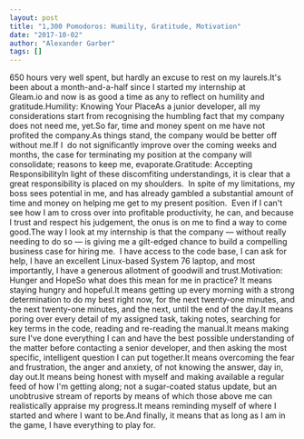 ```yaml
---
layout: post
title: "1,300 Pomodoros: Humility, Gratitude, Motivation"
date: "2017-10-02"
author: "Alexander Garber"
tags: []
---
```


650 hours very well spent, but hardly an excuse to rest on my laurels.It's been about a month-and-a-half since I started my internship at Gleam.io and now is as good a time as any to reflect on humility and gratitude.Humility: Knowing Your PlaceAs a junior developer, all my considerations start from recognising the humbling fact that my company does not need me, yet.So far, time and money spent on me have not profited the company.As things stand, the company would be better off without me.If I  do not significantly improve over the coming weeks and months, the case for terminating my position at the company will consolidate; reasons to keep me, evaporate.Gratitude: Accepting ResponsibilityIn light of these discomfiting understandings, it is clear that a great responsibility is placed on my shoulders.  In spite of my limitations, my boss sees potential in me, and has already gambled a substantial amount of time and money on helping me get to my present position.  Even if I can't see how I am to cross over into profitable productivity, he can, and because I trust and respect his judgement, the onus is on me to find a way to come good.The way I look at my internship is that the company — without really needing to do so — is giving me a gilt-edged chance to build a compelling business case for hiring me.  I have access to the code base, I can ask for help, I have an excellent Linux-based System 76 laptop, and most importantly, I have a generous allotment of goodwill and trust.Motivation: Hunger and HopeSo what does this mean for me in practice? It means staying hungry and hopeful.It means getting up every morning with a strong determination to do my best right now, for the next twenty-one minutes, and the next twenty-one minutes, and the next, until the end of the day.It means poring over every detail of my assigned task, taking notes, searching for key terms in the code, reading and re-reading the manual.It means making sure I've done everything I can and have the best possible understanding of the matter before contacting a senior developer, and then asking the most specific, intelligent question I can put together.It means overcoming the fear and frustration, the anger and anxiety, of not knowing the answer, day in, day out.It means being honest with myself and making available a regular feed of how I'm getting along; not a sugar-coated status update, but an unobtrusive stream of reports by means of which those above me can realistically appraise my progress.It means reminding myself of where I started and where I want to be.And finally, it means that as long as I am in the game, I have everything to play for.